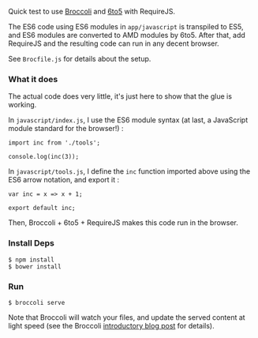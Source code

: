 Quick test to use [Broccoli][b] and [6to5][s] with RequireJS.

The ES6 code using ES6 modules in `app/javascript` is transpiled to ES5, and ES6 modules are converted to AMD modules by 6to5. After that, add RequireJS and the resulting code can run in any decent browser.

See `Brocfile.js` for details about the setup.

### What it does

The actual code does very little, it's just here to show that the glue is working.

In `javascript/index.js`, I use the ES6 module syntax (at last, a JavaScript module standard for the browser!) :

    import inc from './tools';

    console.log(inc(3));

In `javascript/tools.js`, I define the `inc` function imported above using the ES6 arrow notation, and export it :

    var inc = x => x + 1;

    export default inc;

Then, Broccoli + 6to5 + RequireJS makes this code run in the browser.

### Install Deps

    $ npm install
    $ bower install

### Run

    $ broccoli serve

Note that Broccoli will watch your files, and update the served content at light speed (see the Broccoli [introductory blog post][i] for details).


[b]: https://github.com/broccolijs/broccoli
[i]: http://www.solitr.com/blog/2014/02/broccoli-first-release/
[s]: http://6to5.org
